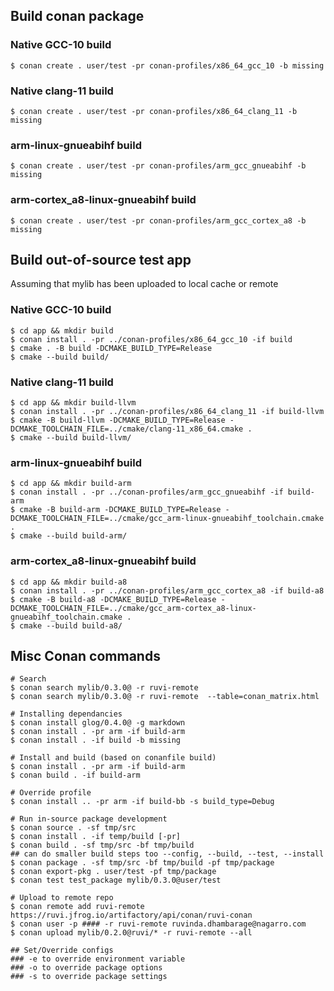 ## Build conan package
### Native GCC-10 build
```console
$ conan create . user/test -pr conan-profiles/x86_64_gcc_10 -b missing
```
### Native clang-11 build
```console
$ conan create . user/test -pr conan-profiles/x86_64_clang_11 -b missing
```
### arm-linux-gnueabihf build
```console
$ conan create . user/test -pr conan-profiles/arm_gcc_gnueabihf -b missing
```
### arm-cortex_a8-linux-gnueabihf build
```console
$ conan create . user/test -pr conan-profiles/arm_gcc_cortex_a8 -b missing
```

## Build out-of-source test app
Assuming that mylib has been uploaded to local cache or remote
### Native GCC-10 build
```console
$ cd app && mkdir build
$ conan install . -pr ../conan-profiles/x86_64_gcc_10 -if build
$ cmake . -B build -DCMAKE_BUILD_TYPE=Release
$ cmake --build build/
```
### Native clang-11 build
```console
$ cd app && mkdir build-llvm
$ conan install . -pr ../conan-profiles/x86_64_clang_11 -if build-llvm
$ cmake -B build-llvm -DCMAKE_BUILD_TYPE=Release -DCMAKE_TOOLCHAIN_FILE=../cmake/clang-11_x86_64.cmake .
$ cmake --build build-llvm/
```
### arm-linux-gnueabihf build
```console
$ cd app && mkdir build-arm
$ conan install . -pr ../conan-profiles/arm_gcc_gnueabihf -if build-arm
$ cmake -B build-arm -DCMAKE_BUILD_TYPE=Release -DCMAKE_TOOLCHAIN_FILE=../cmake/gcc_arm-linux-gnueabihf_toolchain.cmake .
$ cmake --build build-arm/
```
### arm-cortex_a8-linux-gnueabihf build
```console
$ cd app && mkdir build-a8
$ conan install . -pr ../conan-profiles/arm_gcc_cortex_a8 -if build-a8
$ cmake -B build-a8 -DCMAKE_BUILD_TYPE=Release -DCMAKE_TOOLCHAIN_FILE=../cmake/gcc_arm-cortex_a8-linux-gnueabihf_toolchain.cmake .
$ cmake --build build-a8/
```


## Misc Conan commands
```console
# Search
$ conan search mylib/0.3.0@ -r ruvi-remote
$ conan search mylib/0.3.0@ -r ruvi-remote  --table=conan_matrix.html

# Installing dependancies
$ conan install glog/0.4.0@ -g markdown
$ conan install . -pr arm -if build-arm 
$ conan install . -if build -b missing

# Install and build (based on conanfile build)
$ conan install . -pr arm -if build-arm 
$ conan build . -if build-arm 

# Override profile
$ conan install .. -pr arm -if build-bb -s build_type=Debug

# Run in-source package development
$ conan source . -sf tmp/src
$ conan install . -if temp/build [-pr]
$ conan build . -sf tmp/src -bf tmp/build  
## can do smaller build steps too --config, --build, --test, --install 
$ conan package . -sf tmp/src -bf tmp/build -pf tmp/package
$ conan export-pkg . user/test -pf tmp/package
$ conan test test_package mylib/0.3.0@user/test 

# Upload to remote repo
$ conan remote add ruvi-remote https://ruvi.jfrog.io/artifactory/api/conan/ruvi-conan
$ conan user -p #### -r ruvi-remote ruvinda.dhambarage@nagarro.com
$ conan upload mylib/0.2.0@ruvi/* -r ruvi-remote --all

## Set/Override configs
### -e to override environment variable
### -o to override package options
### -s to override package settings
```
